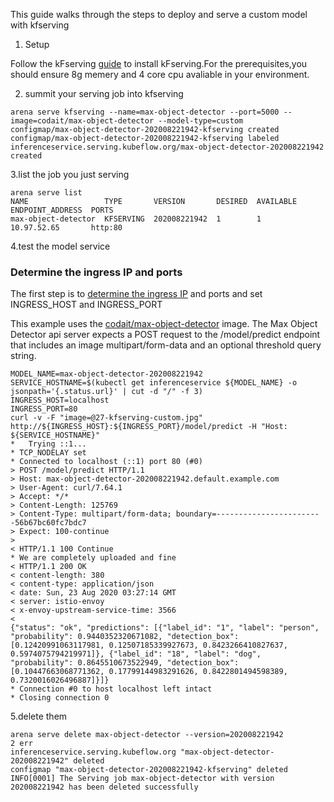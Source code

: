 This guide walks through the steps to deploy and serve a custom model with kfserving

1. Setup

Follow the kFserving [guide](https://github.com/kubeflow/kfserving#install-kfserving) to install kFserving.For the prerequisites,you should ensure 8g memery and 4 core cpu avaliable in your environment.

2. summit your serving job into kfserving
```shell script
arena serve kfserving --name=max-object-detector --port=5000 --image=codait/max-object-detector --model-type=custom 
configmap/max-object-detector-202008221942-kfserving created
configmap/max-object-detector-202008221942-kfserving labeled
inferenceservice.serving.kubeflow.org/max-object-detector-202008221942 created
```
3.list the job you just serving
```shell script
arena serve list 
NAME                 TYPE       VERSION       DESIRED  AVAILABLE  ENDPOINT_ADDRESS  PORTS
max-object-detector  KFSERVING  202008221942  1        1          10.97.52.65       http:80
```
4.test the model service
### Determine the ingress IP and ports
The first step is to [determine the ingress IP](https://github.com/kubeflow/kfserving/blob/master/README.md#determine-the-ingress-ip-and-ports) and ports and set INGRESS_HOST and INGRESS_PORT

This example uses the [codait/max-object-detector](https://github.com/IBM/MAX-Object-Detector) image. The Max Object Detector api server expects a POST request to the /model/predict endpoint that includes an image multipart/form-data and an optional threshold query string.

```shell script
MODEL_NAME=max-object-detector-202008221942
SERVICE_HOSTNAME=$(kubectl get inferenceservice ${MODEL_NAME} -o jsonpath='{.status.url}' | cut -d "/" -f 3)
INGRESS_HOST=localhost
INGRESS_PORT=80
curl -v -F "image=@27-kfserving-custom.jpg" http://${INGRESS_HOST}:${INGRESS_PORT}/model/predict -H "Host: ${SERVICE_HOSTNAME}"
*   Trying ::1...
* TCP_NODELAY set
* Connected to localhost (::1) port 80 (#0)
> POST /model/predict HTTP/1.1
> Host: max-object-detector-202008221942.default.example.com
> User-Agent: curl/7.64.1
> Accept: */*
> Content-Length: 125769
> Content-Type: multipart/form-data; boundary=------------------------56b67bc60fc7bdc7
> Expect: 100-continue
>
< HTTP/1.1 100 Continue
* We are completely uploaded and fine
< HTTP/1.1 200 OK
< content-length: 380
< content-type: application/json
< date: Sun, 23 Aug 2020 03:27:14 GMT
< server: istio-envoy
< x-envoy-upstream-service-time: 3566
<
{"status": "ok", "predictions": [{"label_id": "1", "label": "person", "probability": 0.9440352320671082, "detection_box": [0.12420991063117981, 0.12507185339927673, 0.8423266410827637, 0.5974075794219971]}, {"label_id": "18", "label": "dog", "probability": 0.8645510673522949, "detection_box": [0.10447663068771362, 0.17799144983291626, 0.8422801494598389, 0.7320016026496887]}]}
* Connection #0 to host localhost left intact
* Closing connection 0
```
5.delete them
```shell script
arena serve delete max-object-detector --version=202008221942                                                                                                   2 err 
inferenceservice.serving.kubeflow.org "max-object-detector-202008221942" deleted
configmap "max-object-detector-202008221942-kfserving" deleted
INFO[0001] The Serving job max-object-detector with version 202008221942 has been deleted successfully 
```